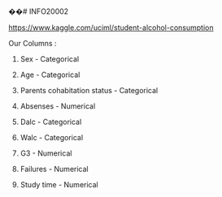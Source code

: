 ��# INFO20002

https://www.kaggle.com/uciml/student-alcohol-consumption

Our Columns :
1. Sex - Categorical

2. Age - Categorical 

3. Parents cohabitation status - Categorical 

4. Absenses - Numerical 

5. Dalc - Categorical

6. Walc - Categorical

7. G3 - Numerical 

8. Failures - Numerical 

9. Study time - Numerical 



